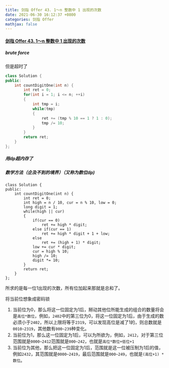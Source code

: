 ```yaml
---
title: 剑指 Offer 43. 1～n 整数中 1 出现的次数
date: 2021-06-30 16:12:37 +0800
categories: 剑指 Offer
mathjax: false
---
```

#### [剑指 Offer 43. 1～n 整数中 1 出现的次数](https://leetcode-cn.com/problems/1nzheng-shu-zhong-1chu-xian-de-ci-shu-lcof/)

##### brute force

但是超时了
```c++
class Solution {
public:
    int countDigitOne(int n) {
        int ret = 0;
        for(int i = 1; i <= n; ++i)
        {
            int tmp = i;
            while(tmp)
            {
                ret += (tmp % 10 == 1 ? 1 : 0);
                tmp /= 10;
            }
        }
        return ret;
    }
};
```

##### 用dp超内存了

##### 数学方法（企及不到的境界）（又称为数位dp)
```
class Solution {
public:
    int countDigitOne(int n) {
        int ret = 0;
        int high = n / 10, cur = n % 10, low = 0;
        long digit = 1;
        while(high || cur)
        {
            if(cur == 0)
                ret += high * digit;
            else if(cur == 1)
                ret += high * digit + 1 + low;
            else
                ret += (high + 1) * digit;
            low += cur * digit;
            cur = high % 10;
            high /= 10;
            digit *= 10;
        }
        return ret;
    }
};
```

所求的是每一位1出现的次数，所有位加起来那就是总和了。

将当前位想象成密码锁

1. 当前位为0，那么将这一位固定为1后，掰动其他位所能生成的组合的数量将会是`高位*数位`，例如，`2402`中的第三位为0，将这一位固定为1后，由于生成的数必须小于`2402`，所以上限将等于`2319`，可以发现高位是减了1的，则总数就是`0010~2319`，其他数有`000~239`种变化。
2. 当前位为1，那么这一位固定为1后，可以为所欲为，例如，`2412`，对于第三位范围就是`0000~2412`范围就是`000~242`，也就是`高位*数位+低位+1`
3. 当前位为其他，那么把这一位固定为1后，范围就是这一位被压制为1后的值，例如`2432`，其范围就是`0000~2419`，最后范围就是`000~249`，也就是`(高位+1) * 数位`。
